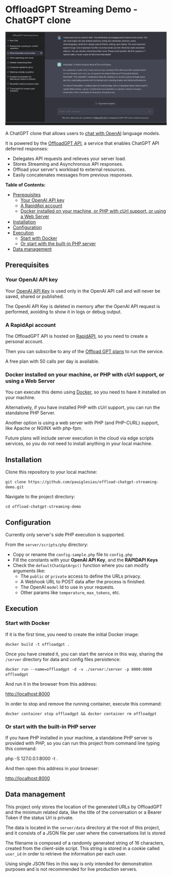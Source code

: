 
# OffloadGPT Streaming Demo - ChatGPT clone

![OffloadGPT Streaming Demo - ChatGPT clone](https://github.com/pauiglesias/offload-chatgpt-streaming-demo/blob/main/images/demo.png?raw=true)

A ChatGPT clone that allows users to [chat with OpenAI](https://platform.openai.com/docs/guides/chat) language models.

It is powered by the [OffloadGPT API](https://rapidapi.com/microdeploy/api/offloadgpt), a service that enables ChatGPT API deferred responses:

- Delegates API requests and relieves your server load.
- Stores Streaming and Asynchronous API responses.
- Offload your server's workload to external resources.
- Easily concatenates messages from previous responses.

**Table of Contents:**

- [Prerequisites](#prerequisites)
	- [Your OpenAI API key](#your-openai-api-key)
	- [A RapidApi account](#a-rapidapi-account)
	- [Docker installed on your machine, or PHP with cUrl support, or using a Web Server](#docker-installed-on-your-machine-or-php-with-curl-support-or-using-a-web-server)
- [Installation](#installation)
- [Configuration](#configuration)
- [Execution](#execution)
	- [Start with Docker](#start-with-docker)
	- [Or start with the built-in PHP server](#or-start-with-the-built-in-php-server)
- [Data management](#data-management)

## Prerequisites

### Your OpenAI API key

Your [OpenAI API Key](https://platform.openai.com/account/api-keys) is used only in the OpenAI API call and will never be saved, shared or published.

The OpenAI API Key is deleted in memory after the OpenAI API request is performed, avoiding to show it in logs or debug output.

### A RapidApi account

The OffloadGPT API is hosted on [RapidAPI](https://rapidapi.com), so you need to create a personal account.

Then you can subscribe to any of the [Offload GPT plans](https://rapidapi.com/microdeploy/api/offloadgpt/pricing) to run the service.

A free plan with 50 calls per day is available.

### Docker installed on your machine, or PHP with cUrl support, or using a Web Server

You can execute this demo using [Docker](https://www.docker.com), so you need to have it installed on your machine.

Alternatively, if you have installed PHP with cUrl support, you can run the standalone PHP Server.

Another option is using a web server with PHP (and PHP-CURL) support, like Apache or NGINX with php-fpm.

Future plans will include server execution in the cloud via edge scripts services, so you do not need to install anything in your local machine.

## Installation

Clone this repository to your local machine:

```shell
git clone https://github.com/pauiglesias/offload-chatgpt-streaming-demo.git
```

Navigate to the project directory:

```shell
cd offload-chatgpt-streaming-demo
```

## Configuration

Currently only server's side PHP execution is supported.

From the `server/scripts/php` directory:

- Copy or rename the `config-sample.php` file to `config.php`
- Fill the constants with your **OpenAI API Key**, and the **RAPIDAPI Keys**
- Check the `defaultChatGptArgs()` function where you can modify arguments like:
  - The `public` or `private` access to define the URLs privacy.
  - A Webhook URL to POST data after the process is finished.
  - The OpenAI `model` Id to use in your requests.
  - Other params like `temperature`, `max_tokens`, etc.

## Execution

### Start with Docker

If it is the first time, you need to create the initial Docker image:

```shell
docker build -t offloadgpt .
```

Once you have created it, you can start the service in this way, sharing the `/server` directory for data and config files persistence:

```shell
docker run --name=offloadgpt -d -v ./server:/server -p 8000:8000 offloadgpt
```

And run it in the browser from this address:

[http://localhost:8000](http://localhost:8000)

In order to stop and remove the running container, execute this command:

```shell
docker container stop offloadgpt && docker container rm offloadgpt
```

### Or start with the built-in PHP server

If you have PHP installed in your machine, a standalone PHP server is provided with PHP, so you can run this project from command line typing this command:

php -S 127.0.0.1:8000 -t .

And then open this address in your browser:

[http://localhost:8000](http://localhost:8000)

## Data management

This project only stores the location of the generated URLs by OffloadGPT and the minimum related data, like the title of the conversation or a Bearer Token if the status Url is private.

The data is located in the `server/data` directory at the root of this project, and it consists of a JSON file per user where the conversations list is stored

The filename is composed of a randomly generated string of 16 characters, created from the client-side script. This string is stored in a cookie called `user_id` in order to retrieve the information per each user.

Using single JSON files in this way is only intended for demonstration purposes and is not recommended for live production servers.
